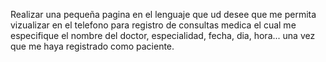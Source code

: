 Realizar una pequeña pagina en el lenguaje que ud desee que me permita vizualizar en el telefono para registro de consultas medica el cual me especifique el nombre del doctor, especialidad, fecha, dia, hora... una vez que me haya registrado como paciente.